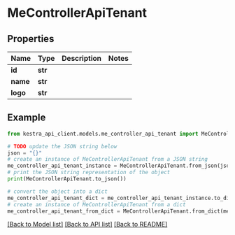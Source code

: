 # MeControllerApiTenant


## Properties

Name | Type | Description | Notes
------------ | ------------- | ------------- | -------------
**id** | **str** |  | 
**name** | **str** |  | 
**logo** | **str** |  | 

## Example

```python
from kestra_api_client.models.me_controller_api_tenant import MeControllerApiTenant

# TODO update the JSON string below
json = "{}"
# create an instance of MeControllerApiTenant from a JSON string
me_controller_api_tenant_instance = MeControllerApiTenant.from_json(json)
# print the JSON string representation of the object
print(MeControllerApiTenant.to_json())

# convert the object into a dict
me_controller_api_tenant_dict = me_controller_api_tenant_instance.to_dict()
# create an instance of MeControllerApiTenant from a dict
me_controller_api_tenant_from_dict = MeControllerApiTenant.from_dict(me_controller_api_tenant_dict)
```
[[Back to Model list]](../README.md#documentation-for-models) [[Back to API list]](../README.md#documentation-for-api-endpoints) [[Back to README]](../README.md)


